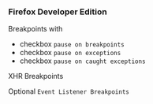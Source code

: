 ### Firefox Developer Edition

Breakpoints with

-   checkbox `pause on breakpoints`
-   checkbox `pause on exceptions`
-   checkbox `pause on caught exceptions`

XHR Breakpoints

Optional `Event Listener Breakpoints`
